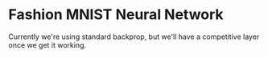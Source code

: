 # Fashion MNIST Neural Network

Currently we're using standard backprop, but we'll have a competitive layer once we get it working.